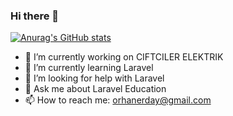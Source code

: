 ### Hi there 👋
[![Anurag's GitHub stats](https://github-readme-stats.vercel.app/api?username=orhanerday)](https://github.com/anuraghazra/github-readme-stats)
<!--
**orhanerday/orhanerday** is a ✨ _special_ ✨ repository because its `README.md` (this file) appears on your GitHub profile.

Here are some ideas to get you started:
-->
- 🔭 I’m currently working on CIFTCILER ELEKTRIK
- 🌱 I’m currently learning Laravel
- 🤔 I’m looking for help with Laravel
- 💬 Ask me about Laravel Education
- 📫 How to reach me: orhanerday@gmail.com

